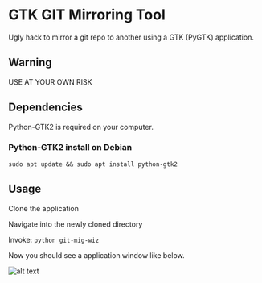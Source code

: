 # GTK GIT Mirroring Tool

Ugly hack to mirror a git repo to another using a GTK (PyGTK) application.

## Warning

USE AT YOUR OWN RISK

## Dependencies

Python-GTK2 is required on your computer.

### Python-GTK2 install on Debian

```sudo apt update && sudo apt install python-gtk2```

## Usage

Clone the application

Navigate into the newly cloned directory

Invoke: `python git-mig-wiz`

Now you should see a application window like below.

![alt text][logo]

[logo]: https://github.com/debuggerboy/gtk-git-mirror-tool/raw/master/screenshot-01.png


